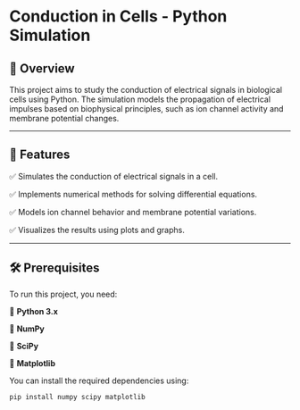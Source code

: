 # **Conduction in Cells - Python Simulation**

## 📌 Overview

This project aims to study the conduction of electrical signals in biological cells using Python. The simulation models the propagation of electrical impulses based on biophysical principles, such as ion channel activity and membrane potential changes.

---

## 🌟 Features
✅ Simulates the conduction of electrical signals in a cell.

✅ Implements numerical methods for solving differential equations.

✅ Models ion channel behavior and membrane potential variations.

✅ Visualizes the results using plots and graphs.

---

## 🛠 Prerequisites
To run this project, you need:

🔹 **Python 3.x**

🔹 **NumPy**

🔹 **SciPy**

🔹 **Matplotlib**

You can install the required dependencies using:
```sh
pip install numpy scipy matplotlib
